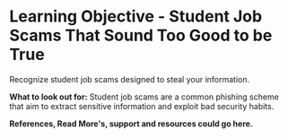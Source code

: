 # Learning Objective - Student Job Scams That Sound Too Good to be True

Recognize student job scams designed to steal your information.

**What to look out for:** Student job scams are a common phishing scheme that aim to extract sensitive information and exploit bad security habits.

**References, Read More's, support and resources could go here.**

